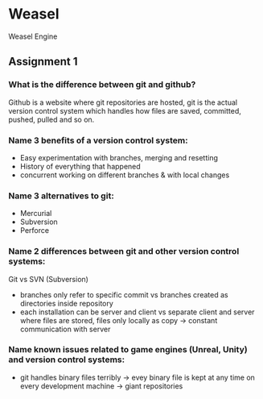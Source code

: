 # Weasel
Weasel Engine

## Assignment 1

### What is the difference between git and github?
Github is a website where git repositories are hosted, git is the actual version control system which handles how files are saved, committed, pushed, pulled and so on.
### Name 3 benefits of a version control system:
- Easy experimentation with branches, merging and resetting
- History of everything that happened
- concurrent working on different branches & with local changes
### Name 3 alternatives to git:
- Mercurial
- Subversion
- Perforce
### Name 2 differences between git and other version control systems:
Git vs SVN (Subversion)
- branches only refer to specific commit vs branches created as directories inside repository
- each installation can be server and client vs separate client and server where files are stored, files only locally as copy -> constant communication with server
### Name known issues related to game engines (Unreal, Unity) and version control systems:
- git handles binary files terribly -> evey binary file is kept at any time on every development machine -> giant repositories
